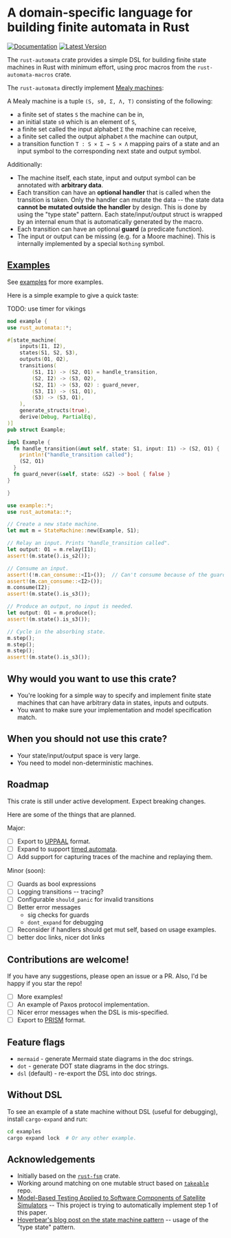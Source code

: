 # A domain-specific language for building finite automata in Rust

[![Documentation][docs-badge]][docs-link]
[![Latest Version][crate-badge]][crate-link]

The `rust-automata` crate provides a simple DSL for building finite state machines in Rust with minimum effort, using proc macros from the `rust-automata-macros` crate.

The `rust-automata` directly implement [Mealy machines](https://en.wikipedia.org/wiki/Mealy_machine):

A Mealy machine is a tuple `(S, s0, Σ, Λ, T)` consisting of the following:

- a finite set of states `S` the machine can be in,
- an initial state `s0` which is an element of `S`,
- a finite set called the input alphabet `Σ` the machine can receive,
- a finite set called the output alphabet `Λ` the machine can output,
- a transition function `T : S × Σ → S × Λ` mapping pairs of a state and an input symbol to the corresponding next state and output symbol.

Additionally:
- The machine itself, each state, input and output symbol can be annotated with **arbitrary data**.
- Each transition can have an **optional handler** that is called when the transition is taken. 
  Only the handler can mutate the data -- the state data **cannot be mutated outside the handler** by design. 
  This is done by using the "type state" pattern. Each state/input/output struct is wrapped by an internal enum that is automatically generated by the macro.
- Each transition can have an optional **guard** (a predicate function).
- The input or output can be missing (e.g. for a Moore machine). This is internally implemented by a special `Nothing` symbol.

## [Examples](https://github.com/michalsustr/rust-automata/tree/main/examples)

See [examples](https://github.com/michalsustr/rust-automata/tree/main/examples) for more examples.

Here is a simple example to give a quick taste:

TODO: use timer for vikings
```rust
mod example {
use rust_automata::*;

#[state_machine(
    inputs(I1, I2),
    states(S1, S2, S3),
    outputs(O1, O2),
    transitions(
        (S1, I1) -> (S2, O1) = handle_transition,
        (S2, I2) -> (S3, O2),
        (S2, I1) -> (S3, O2) : guard_never,
        (S3, I1) -> (S1, O1),
        (S3) -> (S3, O1),
    ),
    generate_structs(true),
    derive(Debug, PartialEq),
)]
pub struct Example;

impl Example {
  fn handle_transition(&mut self, state: S1, input: I1) -> (S2, O1) { 
    println!("handle_transition called");
    (S2, O1) 
  }
  fn guard_never(&self, state: &S2) -> bool { false }
}

}

use example::*;
use rust_automata::*;

// Create a new state machine.
let mut m = StateMachine::new(Example, S1);

// Relay an input. Prints "handle_transition called".
let output: O1 = m.relay(I1);
assert!(m.state().is_s2());

// Consume an input.
assert!(!m.can_consume::<I1>());  // Can't consume because of the guard.
assert!(m.can_consume::<I2>());
m.consume(I2);
assert!(m.state().is_s3());

// Produce an output, no input is needed.
let output: O1 = m.produce();
assert!(m.state().is_s3());

// Cycle in the absorbing state.
m.step();
m.step();
m.step();
assert!(m.state().is_s3());
```

## Why would you want to use this crate?

- You're looking for a simple way to specify and implement finite state machines that can have arbitrary data in states, inputs and outputs.
- You want to make sure your implementation and model specification match.

## When you should not use this crate?

- Your state/input/output space is very large.
- You need to model non-deterministic machines.

## Roadmap

This crate is still under active development. Expect breaking changes. 

Here are some of the things that are planned.

Major:
- [ ] Export to [UPPAAL](https://www.uppaal.org/) format.
- [ ] Expand to support [timed automata](https://en.wikipedia.org/wiki/Timed_automaton).
- [ ] Add support for capturing traces of the machine and replaying them.

Minor (soon):
- [ ] Guards as bool expressions
- [ ] Logging transitions -- tracing?
- [ ] Configurable `should_panic` for invalid transitions
- [ ] Better error messages
  - sig checks for guards
  - `dont_expand` for debugging
- [ ] Reconsider if handlers should get mut self, based on usage examples.
- [ ] better doc links, nicer dot links

## Contributions are welcome!

If you have any suggestions, please open an issue or a PR.
Also, I'd be happy if you star the repo!

- [ ] More examples!
- [ ] An example of Paxos protocol implementation.
- [ ] Nicer error messages when the DSL is mis-specified.
- [ ] Export to [PRISM](https://www.prismmodelchecker.org/) format.

## Feature flags

- `mermaid` - generate Mermaid state diagrams in the doc strings. 
- `dot` - generate DOT state diagrams in the doc strings.
- `dsl` (default) - re-export the DSL into doc strings.

## Without DSL

To see an example of a state machine without DSL (useful for debugging), install `cargo-expand` and run:

```bash
cd examples
cargo expand lock  # Or any other example.
```

## Acknowledgements

- Initially based on the [`rust-fsm`](https://github.com/eugene-babichenko/rust-fsm) crate.
- Working around matching on one mutable struct based on [`takeable`](https://github.com/kyp44/takeable) repo.
- [Model-Based Testing Applied to Software Components of Satellite Simulators](https://www.researchgate.net/journal/Modelling-and-Simulation-in-Engineering-1687-5605/publication/329621404_Model-Based_Testing_Applied_to_Software_Components_of_Satellite_Simulators/links/6183f59b0be8ec17a96e686e/Model-Based-Testing-Applied-to-Software-Components-of-Satellite-Simulators.pdf?_tp=eyJjb250ZXh0Ijp7ImZpcnN0UGFnZSI6Il9kaXJlY3QiLCJwYWdlIjoicHVibGljYXRpb25Eb3dubG9hZCIsInByZXZpb3VzUGFnZSI6InB1YmxpY2F0aW9uIn19) -- This project is trying to automatically implement step 1 of this paper.
- [Hoverbear's blog post on the state machine pattern](https://hoverbear.org/blog/rust-state-machine-pattern/) -- usage of the "type state" pattern.

[repo]: https://github.com/michalsustr/rust-automata
[docs-badge]: https://docs.rs/rust-automata/badge.svg
[docs-link]: https://docs.rs/rust-automata
[crate-badge]: https://img.shields.io/crates/v/rust-automata.svg
[crate-link]: https://crates.io/crates/rust-automata
